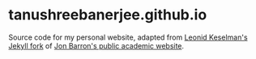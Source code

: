 # tanushreebanerjee.github.io

Source code for my personal website, adapted from [Leonid Keselman's](https://leonidk.com/) [Jekyll fork](https://github.com/leonidk/leonidk.github.io) of [Jon Barron's public academic website](https://jonbarron.info/).
